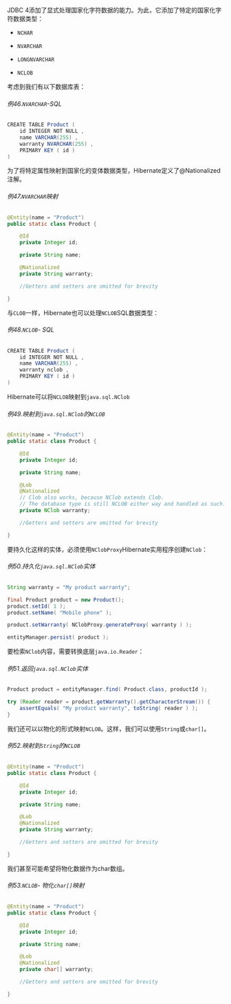 JDBC 4添加了显式处理国家化字符数据的能力。为此，它添加了特定的国家化字符数据类型：

* `NCHAR`

* `NVARCHAR`

* `LONGNVARCHAR`

* `NCLOB`

考虑到我们有以下数据库表：

###### 例46.`NVARCHAR`-SQL

```java
CREATE TABLE Product (
    id INTEGER NOT NULL ,
    name VARCHAR(255) ,
    warranty NVARCHAR(255) ,
    PRIMARY KEY ( id )
)
```

为了将特定属性映射到国家化的变体数据类型，Hibernate定义了@Nationalized注解。

###### 例47.`NVARCHAR`映射

```java
@Entity(name = "Product")
public static class Product {

    @Id
    private Integer id;

    private String name;

    @Nationalized
    private String warranty;

    //Getters and setters are omitted for brevity

}
```

与`CLOB`一样，Hibernate也可以处理`NCLOB`SQL数据类型：

###### 例48.`NCLOB`- SQL

```java
CREATE TABLE Product (
    id INTEGER NOT NULL ,
    name VARCHAR(255) ,
    warranty nclob ,
    PRIMARY KEY ( id )
)
```

Hibernate可以将`NCLOB`映射到`java.sql.NClob`

###### 例49.映射到`java.sql.NClob`的`NCLOB`

```java
@Entity(name = "Product")
public static class Product {

    @Id
    private Integer id;

    private String name;

    @Lob
    @Nationalized
    // Clob also works, because NClob extends Clob.
    // The database type is still NCLOB either way and handled as such.
    private NClob warranty;

    //Getters and setters are omitted for brevity

}
```

要持久化这样的实体，必须使用`NClobProxy`Hibernate实用程序创建`NClob`：

###### 例50.持久化`java.sql.NClob`实体

```java
String warranty = "My product warranty";

final Product product = new Product();
product.setId( 1 );
product.setName( "Mobile phone" );

product.setWarranty( NClobProxy.generateProxy( warranty ) );

entityManager.persist( product );
```

要检索`NClob`内容，需要转换底层`java.io.Reader`：

###### 例51.返回`java.sql.NClob`实体

```java
Product product = entityManager.find( Product.class, productId );

try (Reader reader = product.getWarranty().getCharacterStream()) {
    assertEquals( "My product warranty", toString( reader ) );
}
```

我们还可以以物化的形式映射`NCLOB`。这样，我们可以使用`String`或`char[]`。

###### 例52.映射到`String`的`NCLOB`

```java
@Entity(name = "Product")
public static class Product {

    @Id
    private Integer id;

    private String name;

    @Lob
    @Nationalized
    private String warranty;

    //Getters and setters are omitted for brevity

}
```

我们甚至可能希望将物化数据作为char数组。

###### 例53.`NCLOB`- 物化`char[]`映射

```java
@Entity(name = "Product")
public static class Product {

    @Id
    private Integer id;

    private String name;

    @Lob
    @Nationalized
    private char[] warranty;

    //Getters and setters are omitted for brevity

}
```



